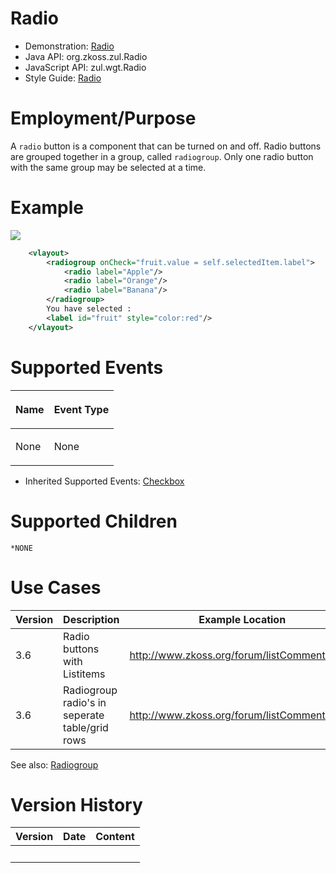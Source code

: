 # Radio

- Demonstration: [Radio](http://www.zkoss.org/zkdemo/input/radio_button)
- Java API: <javadoc>org.zkoss.zul.Radio</javadoc>
- JavaScript API: <javadoc directory="jsdoc">zul.wgt.Radio</javadoc>
- Style Guide: [
  Radio](ZK_Style_Guide/XUL_Component_Specification/Radio)

# Employment/Purpose

A `radio` button is a component that can be turned on and off. Radio
buttons are grouped together in a group, called `radiogroup`. Only one
radio button with the same group may be selected at a time.

# Example

![](ZKComRef_radio.png)

``` xml
    <vlayout>
        <radiogroup onCheck="fruit.value = self.selectedItem.label">
            <radio label="Apple"/>
            <radio label="Orange"/>
            <radio label="Banana"/>
        </radiogroup>
        You have selected :
        <label id="fruit" style="color:red"/>
    </vlayout>
```

# Supported Events

<table>
<thead>
<tr class="header">
<th><center>
<p>Name</p>
</center></th>
<th><center>
<p>Event Type</p>
</center></th>
</tr>
</thead>
<tbody>
<tr class="odd">
<td><p>None</p></td>
<td><p>None</p></td>
</tr>
</tbody>
</table>

- Inherited Supported Events: [
  Checkbox](ZK_Component_Reference/Input/Checkbox#Supported_Events)

# Supported Children

`*NONE`

# Use Cases

| Version | Description                                    | Example Location                                                                             |
|---------|------------------------------------------------|----------------------------------------------------------------------------------------------|
| 3.6     | Radio buttons with Listitems                   | [<http://www.zkoss.org/forum/listComment/3867>](http://www.zkoss.org/forum/listComment/3867) |
| 3.6     | Radiogroup radio's in seperate table/grid rows | [<http://www.zkoss.org/forum/listComment/9002>](http://www.zkoss.org/forum/listComment/9002) |

See also: [
Radiogroup](ZK_Component_Reference/Input/Radiogroup#Use_Cases)

# Version History

| Version | Date | Content |
|---------|------|---------|
|         |      |         |
